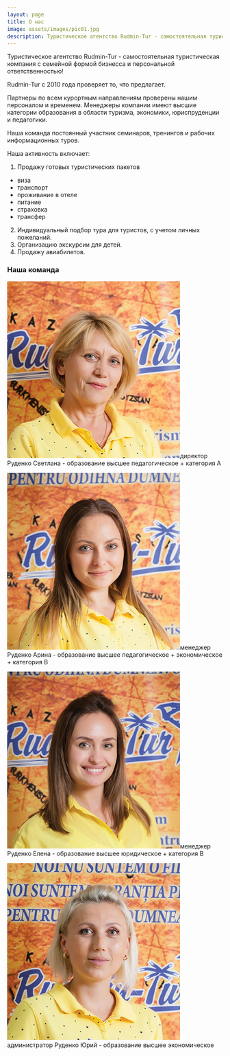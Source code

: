 ```yaml
---
layout: page
title: О нас
image: assets/images/pic01.jpg
description: Туристическое агентство Rudmin-Tur - самостоятельная туристическая компания с семейной формой бизнесса и персональной ответственностью!
---
```


Туристическое агентство Rudmin-Tur - самостоятельная туристическая компания с семейной формой бизнесса и персональной ответственностью!

Rudmin-Tur с 2010 года проверяет то, что предлагает.

Партнеры по всем курортным направлениям проверены нашим персоналом и временем.
Менеджеры компании имеют высшие категории образования в области туризма, экономики, юриспруденции и педагогики.

Наша команда постоянный участник семинаров, тренингов и рабочих информационных туров.

Наша активность включает:
  1. Продажу готовых туристических пакетов
  - виза
  - транспорт
  - проживание в отеле
  - питание
  - страховка
  - трансфер
  2. Индивидуальный подбор тура для туристов, с учетом личных пожеланий.
  3. Организацию экскурсии для детей.
  4. Продажу авиабилетов.

### Наша команда

<div class="row">
										<div class="3u 12u$(small) box">
<p><span class="image fit"><img src="assets/images/team4.jpg" alt="директор Руденко Светлана" /></span>директор Руденко Светлана - образование высшее педагогическое + категория А</p>
										</div>
										<div class="3u 12u$(small) box">
<p><span class="image fit"><img src="assets/images/team3.jpg" alt="менеджер Руденко Арина" /></span>менеджер Руденко Арина - образование высшее педагогическое + экономическое + категория В</p>
										</div>
                    <div class="3u 12u$(small) box">
<p><span class="image fit"><img src="assets/images/team2.jpg" alt="менеджер Руденко Елена" /></span>менеджер Руденко Елена - образование высшее юридическое + категория В</p>
                    </div>
                    <div class="3u$ 12u$(small) box">
<p><span class="image fit"><img src="assets/images/team.jpg" alt="администратор Руденко Юрий" /></span>администратор Руденко Юрий - образование высшее экономическое</p>
                    </div>
									</div>
